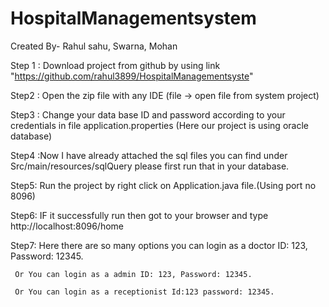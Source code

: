 # HospitalManagementsystem
Created By- Rahul sahu, Swarna, Mohan

Step 1 :  Download project from github by using link 
"https://github.com/rahul3899/HospitalManagementsyste"

Step2 :  Open the zip file with any IDE (file -> open file from system project) 

Step3 :  Change your data base ID and password according to your credentials in file application.properties
(Here our project is using oracle database)


Step4 :Now I have already attached the sql files you can find under Src/main/resources/sqlQuery please first run that in your database. 

Step5:  Run the project by right click on Application.java file.(Using port no 8096)

Step6: IF it successfully run then got to your browser and type http://localhost:8096/home 


Step7: Here there are so many options you can login as a doctor ID: 123, Password: 12345. 

     Or You can login as a admin ID: 123, Password: 12345.
     
     Or You can login as a receptionist Id:123 password: 12345.
   

